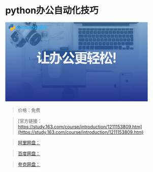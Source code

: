 # python办公自动化技巧

![img](../../../assets/study163/free/5d76dce475f74a0a9cbda317615ee853.jpg)

> 价格：免费

> [官方链接：https://study.163.com/course/introduction/1211153809.htm](https://study.163.com/course/introduction/1211153809.htm)

> [阿里网盘：]()

> [百度网盘：]()

> [夸克网盘：]()
